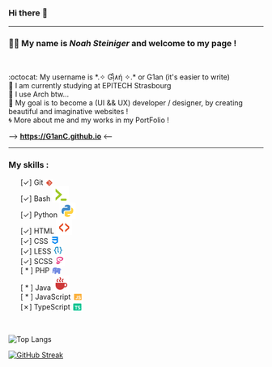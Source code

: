 ### Hi there :raised_hands: 

_______________________________________________________________________________________________________________

### :man_student: My name is *Noah Steiniger* and welcome to my page !

<br>

:octocat: My username is  &ast;.✧ Ɠị۸ή ✧.&ast;  or G1an (it's easier to write)
<br> 
:school: I am currently studying at EPITECH Strasbourg
<br>
:penguin: I use Arch btw...
<br>
:bridge_at_night: My goal is to become a (UI && UX) developer / designer, by creating beautiful and imaginative websites !
<br>
:cyclone: More about me and my works in my PortFolio !

-->   **https://G1anC.github.io**   <--

_______________________________________________________________________________________________________________

### My skills :

&nbsp;&nbsp;&nbsp;&nbsp;&nbsp;&nbsp;<span>[&#10003;]</span> Git <img src="https://raw.githubusercontent.com/BeardedBear/bearded-icons/2d38104fa3ca8be27eb246bf02913aa864812f26/icons/git.svg" height=15 style="vertical-align: -3px;"><br>
&nbsp;&nbsp;&nbsp;&nbsp;&nbsp;&nbsp;<span>[&#10003;]</span> Bash <img src="https://raw.githubusercontent.com/BeardedBear/bearded-icons/0c6fc83506d8ab4a0b613459321fe7c6540a5e70/icons/shell.svg" style="vertical-align: -3px;"><br>
&nbsp;&nbsp;&nbsp;&nbsp;&nbsp;&nbsp;<span>[&#10003;]</span> Python <img src="https://raw.githubusercontent.com/BeardedBear/bearded-icons/2d38104fa3ca8be27eb246bf02913aa864812f26/icons/python.svg" style="vertical-align: -3px;"><br>
&nbsp;&nbsp;&nbsp;&nbsp;&nbsp;&nbsp;<span>[&#10003;]</span> HTML <img src="https://raw.githubusercontent.com/BeardedBear/bearded-icons/2d38104fa3ca8be27eb246bf02913aa864812f26/icons/html.svg" style="vertical-align: -3px;"><br>
&nbsp;&nbsp;&nbsp;&nbsp;&nbsp;&nbsp;<span>[&#10003;]</span> CSS <img src="https://raw.githubusercontent.com/BeardedBear/bearded-icons/0c6fc83506d8ab4a0b613459321fe7c6540a5e70/icons/css.svg" height = 20px style="vertical-align: -3px;"><br>
&nbsp;&nbsp;&nbsp;&nbsp;&nbsp;&nbsp;<span>[&#10003;]</span> LESS <img src="https://raw.githubusercontent.com/BeardedBear/bearded-icons/0c6fc83506d8ab4a0b613459321fe7c6540a5e70/icons/less.svg" height = 20px style="vertical-align: -3px;"><br>
&nbsp;&nbsp;&nbsp;&nbsp;&nbsp;&nbsp;<span>[&#10003;]</span> SCSS <img src="https://raw.githubusercontent.com/BeardedBear/bearded-icons/0c6fc83506d8ab4a0b613459321fe7c6540a5e70/icons/scss.svg" height = 20px style="vertical-align: -3px;"><br>
&nbsp;&nbsp;&nbsp;&nbsp;&nbsp;&nbsp;<span>[ * ]</span> PHP <img src="https://raw.githubusercontent.com/BeardedBear/bearded-icons/2d38104fa3ca8be27eb246bf02913aa864812f26/icons/php.svg" height = 20px style="vertical-align: -5px;"><br>
&nbsp;&nbsp;&nbsp;&nbsp;&nbsp;&nbsp;<span>[ * ]</span> Java <img src="https://raw.githubusercontent.com/BeardedBear/bearded-icons/2d38104fa3ca8be27eb246bf02913aa864812f26/icons/java.svg" style="vertical-align: -3px;"><br>
&nbsp;&nbsp;&nbsp;&nbsp;&nbsp;&nbsp;<span>[ * ]</span> JavaScript <img src="https://raw.githubusercontent.com/BeardedBear/bearded-icons/2d38104fa3ca8be27eb246bf02913aa864812f26/icons/js.svg" height = 20px style="vertical-align: -5px;"><br>
&nbsp;&nbsp;&nbsp;&nbsp;&nbsp;&nbsp;<span>[&#10007;]</span> TypeScript <img src="https://raw.githubusercontent.com/BeardedBear/bearded-icons/2d38104fa3ca8be27eb246bf02913aa864812f26/icons/tsx.svg" height = 20px style="vertical-align: -5px;"><br>


<br>

![Top Langs](https://github-readme-stats.vercel.app/api/top-langs/?username=G1anC&layout=compact&theme=github_dark)

[![GitHub Streak](https://streak-stats.demolab.com/?user=G1anC&theme=github_dark)](https://git.io/streak-stats)
